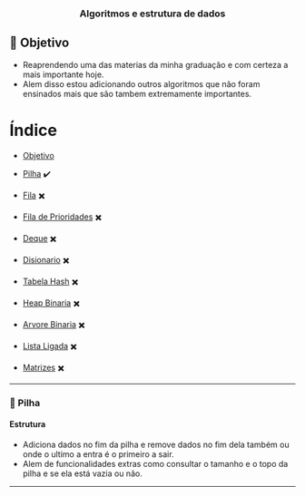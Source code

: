 <h3 align="center">
    Algoritmos e estrutura de dados
</h3>


<a id="objetivo"></a>

## :bookmark: Objetivo

- Reaprendendo uma das materias da minha graduação e com certeza a mais importante hoje.
- Alem disso estou adicionando outros algoritmos que não foram ensinados mais que são tambem extremamente importantes.

# Índice

- [Objetivo](#objetivo)

- [Pilha](#pilha) :heavy_check_mark:
- [Fila](#fila) :heavy_multiplication_x:
- [Fila de Prioridades](#fila-de-prioridades) :heavy_multiplication_x:
- [Deque](#deque) :heavy_multiplication_x:
- [Disionario](#disionario) :heavy_multiplication_x:
- [Tabela Hash](#tabela-hash) :heavy_multiplication_x:
- [Heap Binaria](#heap-binaria) :heavy_multiplication_x:
- [Arvore Binaria](#arvore-binaria) :heavy_multiplication_x:
- [Lista Ligada](#lista-ligada) :heavy_multiplication_x:
- [Matrizes](#matrizes) :heavy_multiplication_x:


<hr>

<a id="pilha"></a>
### :large_orange_diamond: Pilha

#### Estrutura

- Adiciona dados no fim da pilha e remove dados no fim dela também ou onde o ultimo a entra é o primeiro a sair.
- Alem de funcionalidades extras como consultar o tamanho e o topo da pilha e se ela está vazia ou não.

<hr>
